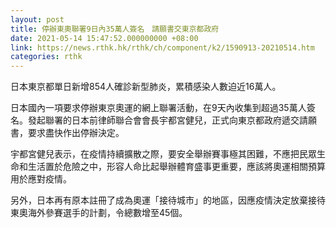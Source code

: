 ```yaml
---
layout: post
title: 停辦東奧聯署9日內35萬人簽名　請願書交東京都政府
date: 2021-05-14 15:47:52.000000000 +08:00
link: https://news.rthk.hk/rthk/ch/component/k2/1590913-20210514.htm
categories: rthk
---
```


日本東京都單日新增854人確診新型肺炎，累積感染人數迫近16萬人。

日本國內一項要求停辦東京奧運的網上聯署活動，在9天內收集到超過35萬人簽名。發起聯署的日本前律師聯合會會長宇都宮健兒，正式向東京都政府遞交請願書，要求盡快作出停辦決定。

宇都宮健兒表示，在疫情持續擴散之際，要安全舉辦賽事極其困難，不應把民眾生命和生活置於危險之中，形容人命比起舉辦體育盛事更重要，應該將奧運相關預算用於應對疫情。

另外，日本再有原本註冊了成為奧運「接待城市」的地區，因應疫情決定放棄接待東奧海外參賽選手的計劃，令總數增至45個。
